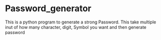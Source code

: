 # Password_generator
This is a python program to generate a strong Password. This take multiple inut of how many character, digit, Symbol you want and then generate password
